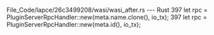 File_Code/lapce/26c3499208/wasi/wasi_after.rs --- Rust
397     let rpc = PluginServerRpcHandler::new(meta.name.clone(), io_tx);                                                                                     397     let rpc = PluginServerRpcHandler::new(meta.id(), io_tx);

